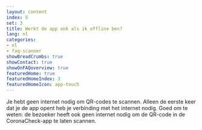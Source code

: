 ```yaml
---
layout: content
index: 5
set: 3
title: Werkt de app ook als ik offline ben?
lang: nl
categories:
- nl
- faq-scanner
showBreadCrumbs: true
showContact: true
showOnFAQoverview: true
featuredHome: true
featuredHomeIndex: 3
featuredHomeIcon: app-touch
---
```

Je hebt geen internet nodig om QR-codes te scannen. Alleen de eerste keer dat je de app opent heb je verbinding met het internet nodig. Goed om te weten: de bezoeker heeft ook geen internet nodig om de QR-code in de CoronaCheck-app te laten scannen.
